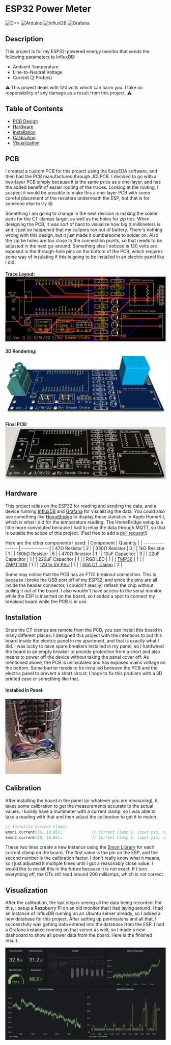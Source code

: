 # ESP32 Power Meter
  ![C++](https://img.shields.io/badge/c++-%2300599C.svg?style=for-the-badge&logo=c%2B%2B&logoColor=white)
  ![Arduino](https://img.shields.io/badge/-Arduino-00979D?style=for-the-badge&logo=Arduino&logoColor=white)
  ![InfluxDB](https://img.shields.io/badge/InfluxDB-22ADF6?style=for-the-badge&logo=InfluxDB&logoColor=white)
  ![Grafana](https://img.shields.io/badge/grafana-%23F46800.svg?style=for-the-badge&logo=grafana&logoColor=white)

  ## Description
  This project is for my ESP32-powered energy monitor that sends the following parameters to InfluxDB:
  * Ambient Temperature
  * Line-to-Neutral Voltage
  * Current (2 Probes)

  :warning: This project deals with 120 volts which can harm you. I take no responsibility of any damage as a result from this project. :warning:

  ## Table of Contents
  * [PCB Design](#pcb)  
  * [Hardware](#hardware)
  * [Installation](#installation)
  * [Calibration](#calibration)
  * [Visualization](#visualization)

  ## PCB
  I created a custom PCB for this project using the EasyEDA software, and then had the PCB manufactured through JCLPCB. I decided to go with a two-layer PCB simply because it is the same price as a one-layer, and has the added benefit of easier routing of the traces. Looking at the routing, I suspect it would be possible to make this a one-layer PCB with some careful placement of the resistors underneath the ESP, but that is for someone else to try :laughing:

  Something I am going to change in the next revision is making the solder pads for the CT clamps larger, as well as the holes for zip ties. When designing the PCB, it was sort of hard to visualize how big X millimeters is and it just so happened that my calipers ran out of battery. There's nothing wrong with this design, but it just made it cumbersome to solder on. Also the zip tie holes are too close to the connection points, so that needs to be adjusted in the next go-around. Something else I noticed is 120 volts are exposed in the through-hole pins on the bottom of the PCB, which requires some way of insulating if this is going to be installed in an electric panel like I did.

  #### Trace Layout: ![alt text](https://github.com/SwadeDotExe/ESP32-Power-Meter/blob/main/Images/TraceLayout.png "PCB Trace Layout")
  #### 3D Rendering: ![alt text](https://github.com/SwadeDotExe/ESP32-Power-Meter/blob/main/Images/PCB%203D%20Rendering.png "PCB 3D Rendering")
  #### Final PCB: ![alt text](https://github.com/SwadeDotExe/ESP32-Power-Meter/blob/main/Images/Final%20PCB.jpg "Final PCB")

  ## Hardware
  This project relies on the ESP32 for reading and sending the data, and a device running [InfluxDB](https://docs.influxdata.com/influxdb/v2.0/install/) and [Grafana](https://grafana.com/docs/grafana/latest/setup-grafana/installation/debian/) for visualizing the data. You could also use something like [HomeBridge](https://github.com/homebridge/homebridge) to display these statistics in Apple HomeKit, which is what I did for the temperature reading. The HomeBridge setup is a little more convoluted because I had to relay the data through MQTT, so that is outside the scope of this project. (Feel free to add a [pull request](https://github.com/SwadeDotExe/ESP32-Power-Meter/pulls)!)

  Here are the other components I used:
  | Component        | Quantity      |
  | ---------------- |:-------------:|
  | 47Ω Resistor     | 2             |
  | 330Ω Resistor    | 3             |
  | 1kΩ Resistor     | 1             |
  | 180kΩ Resistor   | 6             |
  | 470Ω Resistor    | 1             |
  | 10uF Capacitor   | 3             |
  | 22uF Capacitor   | 1             |
  | 220uF Capacitor  | 1             |
  | RGB LED          | 1             |
  | [TMP36](https://learn.adafruit.com/tmp36-temperature-sensor)            | 1             |
  | [ZMPT101B](https://www.aliexpress.com/w/wholesale-zmpt101b.html)         | 1             |
  | [120 to 5V PSU](https://www.digikey.com/en/products/detail/recom-power/RAC02-05SGB/6677091) | 1 |
  | [30A CT Clamp](https://www.amazon.com/JANSANE-SCT-013-030-Non-invasive-Split-Core-Transformer/dp/B07JNDRJQ4/ref=pd_lpo_2?pd_rd_i=B07JNDRJQ4&th=1) | 2 |

  Some may notice that the PCB has an FTDI breakout connection. This is because I broke the USB port off of my ESP32, and since the pins are all inside the header connector, I couldn't (easily) reflash the chip without pulling it out of the board. I also wouldn't have access to the serial monitor while the ESP is inserted on the board, so I added a spot to connect my breakout board while the PCB is in use.

  ## Installation
  Since the CT clamps are remote from the PCB, you can install this board in many different places. I designed this project with the intentions to put this board inside the electric panel in my apartment, and that is exactly what I did. I was lucky to have spare breakers installed in my panel, so I hardwired the board to an empty breaker to provide protection from a short and also means to power off the device without taking the panel cover off. As mentioned above, the PCB is uninsulated and has exposed mains voltage on the bottom. Some barrier needs to be installed between the PCB and the electric panel to prevent a short circuit; I hope to fix this problem with a 3D printed case or something like that.

  #### Installed in Panel:
  <img src="https://github.com/SwadeDotExe/ESP32-Power-Meter/blob/main/Images/InstalledinPanel.jpg" width=35% height=35%>

  ## Calibration
  After installing the board in the panel (or whatever you are measuring), it takes some calibration to get the measurements accurate to the actual values. I luckily have a multimeter with a current clamp, so I was able to take a reading with that and then adjust the calibration to get it to match.

  ```cpp
  // Initalize Current Clamps
  emon1.current(36, 18.65);             // Current Clamp 1: input pin, calibration.
  emon2.current(39, 18.65);             // Current Clamp 2: input pin, calibration.
```
  These two lines create a new instance using the [Emon Library](https://github.com/openenergymonitor/EmonLib) for each current clamp on the board. The first value is the pin on the ESP, and the second number is the calibration factor. I don't really know what it means, so I just adjusted it multiple times until I got a reasonably close value. I would like to revisit this in the future because it is not exact. If I turn everything off, the CTs still read around 200 milliamps, which is not correct.

  ## Visualization
  After the calibration, the last step is seeing all the data being recorded. For this, I setup a Raspberry Pi on an old monitor that I had laying around. I had an instance of InfluxDB running on an Ubuntu server already, so I added a new database for this project. After setting up permissions and all that, I successfully was getting data entered into the database from the ESP. I had a Grafana instance running on that server as well, so I made a new dashboard to show all power data from the board. Here is the finished result: 

![alt text](https://github.com/SwadeDotExe/ESP32-Power-Meter/blob/main/Images/Dashboard.jpg "Dashboard")
